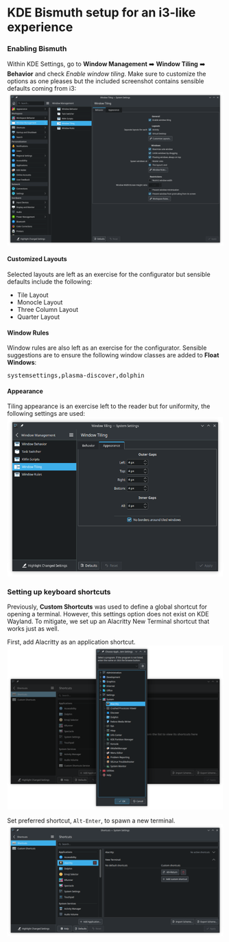 # KDE Bismuth setup for an i3-like experience
### Enabling Bismuth
Within KDE Settings, go to **Window Management** :arrow_right: **Window Tiling** :arrow_right: **Behavior** and check _Enable window tiling_. Make sure to customize the options as one pleases but the included screenshot contains sensible defaults coming from i3: 
![Window Tiling Settings](window_tiling.png)

#### Customized Layouts
Selected layouts are left as an exercise for the configurator but sensible defaults include the following:
* Tile Layout
* Monocle Layout
* Three Column Layout
* Quarter Layout

#### Window Rules
Window rules are also left as an exercise for the configurator. Sensible suggestions are to ensure the following window classes are added to **Float Windows**:
<pre>
systemsettings,plasma-discover,dolphin
</pre>

#### Appearance
Tiling appearance is an exercise left to the reader but for uniformity, the following settings are used:
![KDE Appearance Dialog](kde_appearance.png)

### Setting up keyboard shortcuts
Previously, **Custom Shortcuts** was used to define a global shortcut for opening a terminal. However, this settings option does not exist on KDE Wayland. To mitigate, we set up an Alacritty New Terminal shortcut that works just as well.

First, add Alacritty as an application shortcut.
![Add Application Shortcut](kde_alacritty_term.png)

Set preferred shortcut, `Alt-Enter`, to spawn a new terminal.
![Set Keyboard Shortcut](kde_alacritty_shortcut.png)

